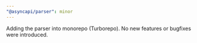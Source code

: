 ```yaml
---
"@asyncapi/parser": minor
---
```


Adding the parser into monorepo (Turborepo). No new features or bugfixes were introduced.